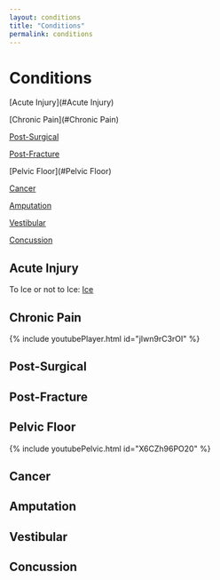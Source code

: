 ```yaml
---
layout: conditions
title: "Conditions"
permalink: conditions
---
```

# Conditions

[Acute Injury](#Acute Injury)

[Chronic Pain](#Chronic Pain)

[Post-Surgical](#Post-Surgical)

[Post-Fracture](#Post-Fracture)

[Pelvic Floor](#Pelvic Floor)

[Cancer](#Cancer)

[Amputation](#Amputation)

[Vestibular](#Vestibular)

[Concussion](#Concussion)

## Acute Injury <a name="Acute Injury"></a>

To Ice or not to Ice: [Ice](https://physiotherapy.ca/blog/ice-or-not-ice)

## Chronic Pain <a name="Chronic Pain"></a>

{% include youtubePlayer.html id="jIwn9rC3rOI" %}

## Post-Surgical <a name="Post-Surgical"></a>

## Post-Fracture <a name="Post-Fracture"></a>

## Pelvic Floor <a name="Pelvic Floor"></a>

{% include youtubePelvic.html id="X6CZh96PO20" %}

## Cancer <a name="Cancer"></a>

## Amputation <a name="Amputation"></a>

## Vestibular <a name="Vestibular"></a>

## Concussion <a name="Concussion"></a>


